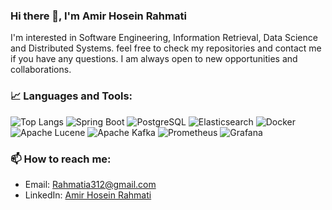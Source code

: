 ### Hi there 👋, I'm Amir Hosein Rahmati
I'm interested in Software Engineering, Information Retrieval, Data Science and Distributed Systems. feel free to check my repositories and contact me if you have any questions. I am always open to new opportunities and collaborations.

### 📈 Languages and Tools:
![Top Langs](https://github-readme-stats.vercel.app/api/top-langs/?username=amirR01&layout=compact&langs_count=10&theme=tokyonight)
![Spring Boot](https://img.shields.io/badge/-Spring%20Boot-black?style=flat-square&logo=spring)
![PostgreSQL](https://img.shields.io/badge/-PostgreSQL-336791?style=flat-square&logo=postgresql)
![Elasticsearch](https://img.shields.io/badge/-Elasticsearch-005571?style=flat-square&logo=elasticsearch)
![Docker](https://img.shields.io/badge/-Docker-black?style=flat-square&logo=docker)
![Apache Lucene](https://img.shields.io/badge/-Apache%20Lucene-black?style=flat-square&logo=apache)
![Apache Kafka](https://img.shields.io/badge/-Apache%20Kafka-black?style=flat-square&logo=apache)
![Prometheus](https://img.shields.io/badge/-Prometheus-black?style=flat-square&logo=prometheus)
![Grafana](https://img.shields.io/badge/-Grafana-black?style=flat-square&logo=grafana)
### 📫 How to reach me:
- Email: Rahmatia312@gmail.com
- LinkedIn: [Amir Hosein Rahmati](https://www.linkedin.com/in/amir-hosein-rahmati-965a01110/)




<!--
**amirR01/amirR01** is a ✨ _special_ ✨ repository because its `README.md` (this file) appears on your GitHub profile.

Here are some ideas to get you started:

- 🔭 I’m currently working on ...
- 🌱 I’m currently learning ...
- 👯 I’m looking to collaborate on ...
- 🤔 I’m looking for help with ...
- 💬 Ask me about ...
- 📫 How to reach me: ...
- 😄 Pronouns: ...
- ⚡ Fun fact: ...
-->
